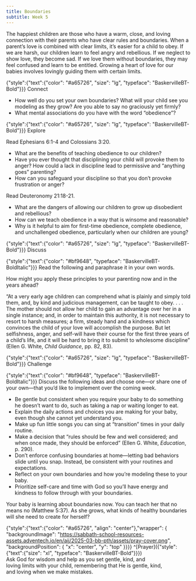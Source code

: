 ```yaml
---
title: Boundaries
subtitle: Week 5
---
```


The happiest children are those who have a warm, close, and loving connection with their parents who have clear rules and boundaries. When a parent’s love is combined with clear limits, it’s easier for a child to obey. If we are harsh, our children learn to feel angry and rebellious. If we neglect to show love, they become sad. If we love them without boundaries, they may feel confused and learn to be entitled. Growing a heart of love for our babies involves lovingly guiding them with certain limits.

{"style":{"text":{"color": "#a65726", "size": "lg", "typeface": "BaskervilleBT-Bold"}}}
Connect

+ How well do you set your own boundaries? What will your child see you modeling as they grow? Are you able to say no graciously yet firmly?
+ What mental associations do you have with the word “obedience”?

{"style":{"text":{"color": "#a65726", "size": "lg", "typeface": "BaskervilleBT-Bold"}}}
Explore

Read Ephesians 6:1-4 and Colossians 3:20.

+ What are the benefits of teaching obedience to our children?
+ Have you ever thought that disciplining your child will provoke them to anger? How could a lack in discipline lead to permissive and “anything goes” parenting?
+ How can you safeguard your discipline so that you don’t provoke frustration or anger?

Read Deuteronomy 21:18-21.

+ What are the dangers of allowing our children to grow up disobedient and rebellious?
+ How can we teach obedience in a way that is winsome and reasonable?
+ Why is it helpful to aim for first-time obedience, complete obedience, and unchallenged obedience, particularly when our children are young?

{"style":{"text":{"color": "#a65726", "size": "lg", "typeface": "BaskervilleBT-Bold"}}}
Discuss

{"style":{"text":{"color": "#bf9648", "typeface": "BaskervilleBT-BoldItalic"}}}
Read the following and paraphrase it in your own words. 

How might you apply these principles to your parenting now and in the years ahead?

“At a very early age children can comprehend what is plainly and simply told them, and, by kind and judicious management, can be taught to obey. . . . The mother should not allow her child to gain an advantage over her in a single instance; and, in order to maintain this authority, it is not necessary to resort to harsh measures; a firm, steady hand and a kindness which convinces the child of your love will accomplish the purpose. But let selfishness, anger, and self-will have their course for the first three years of a child’s life, and it will be hard to bring it to submit to wholesome discipline” (Ellen G. White, _Child Guidance_, pp. 82, 83).

{"style":{"text":{"color": "#a65726", "size": "lg", "typeface": "BaskervilleBT-Bold"}}}
Challenge

{"style":{"text":{"color": "#bf9648", "typeface": "BaskervilleBT-BoldItalic"}}}
Discuss the following ideas and choose one—or share one of your own—that you’d like to implement over the coming week.

+ Be gentle but consistent when you require your baby to do something he doesn’t want to do, such as taking a nap or waiting longer to eat.
+ Explain the daily actions and choices you are making for your baby, even though she cannot yet understand you.
+ Make up fun little songs you can sing at “transition” times in your daily routine.
+ Make a decision that “rules should be few and well considered; and when once made, they should be enforced” (Ellen G. White, _Education_, p. 290).
+ Don’t enforce confusing boundaries at home—letting bad behaviors slide until you snap. Instead, be consistent with your routines and expectations.
+ Reflect on your own boundaries and how you’re modeling these to your baby.
+ Prioritize self-care and time with God so you’ll have energy and kindness to follow through with your boundaries.

Your baby is learning about boundaries now. You can teach her that no means no (Matthew 5:37). As she grows, what kinds of healthy boundaries will she need to create for herself?

{"style":{"text":{"color": "#a65726", "align": "center"},"wrapper": { "backgroundImage": "https://sabbath-school-resources-assets.adventech.io/en/aij/2025-03-bb-pth/assets/pray-cover.png", "backgroundPosition": { "x": "center", "y": "top" }}}}
^[Prayer]({"style":{"text":{"size": "xl", "typeface": "BaskervilleBT-Bold"}}})\
Ask God for wisdom and help as you set gentle, kind, and\
loving limits with your child, remembering that He is gentle, kind,\
and loving when we make mistakes.
